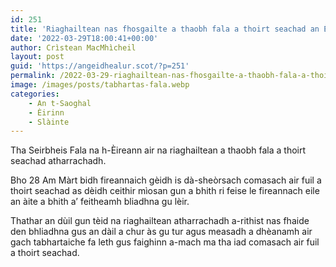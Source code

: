 ```yaml
---
id: 251
title: 'Riaghailtean nas fhosgailte a thaobh fala a thoirt seachad an Èirinn'
date: '2022-03-29T18:00:41+00:00'
author: Crìstean MacMhìcheil
layout: post
guid: 'https://angeidhealur.scot/?p=251'
permalink: /2022-03-29-riaghailtean-nas-fhosgailte-a-thaobh-fala-a-thoirt-seachad-an-eirinn/
image: /images/posts/tabhartas-fala.webp
categories:
    - An t-Saoghal
    - Èirinn
    - Slàinte
---
```


Tha Seirbheis Fala na h-Èireann air na riaghailtean a thaobh fala a thoirt seachad atharrachadh.

Bho 28 Am Màrt bidh fireannaich gèidh is dà-sheòrsach comasach air fuil a thoirt seachad as dèidh ceithir mìosan gun a bhith ri feise le fireannach eile an àite a bhith a’ feitheamh bliadhna gu lèir.

Thathar an dùil gun tèid na riaghailtean atharrachadh a-rithist nas fhaide den bhliadhna gus an dàil a chur às gu tur agus measadh a dhèanamh air gach tabhartaiche fa leth gus faighinn a-mach ma tha iad comasach air fuil a thoirt seachad.
